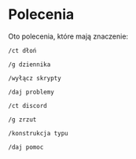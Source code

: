 # Polecenia

Oto polecenia, które mają znaczenie:
```
/ct dłoń
```
```
/g dziennika
```
```
/wyłącz skrypty
```
```
/daj problemy
```
```
/ct discord
```
```
/g zrzut
```
```
/konstrukcja typu
```
```
/daj pomoc
```